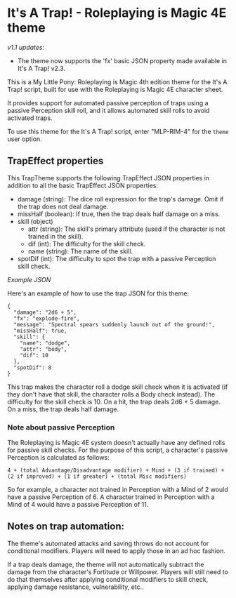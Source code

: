 # It's A Trap! - Roleplaying is Magic 4E theme

_v1.1 updates:_
* The theme now supports the 'fx' basic JSON property made available in It's A Trap! v2.3.

This is a My Little Pony: Roleplaying is Magic 4th edition theme for the It's A Trap! script,
built for use with the Roleplaying is Magic 4E character sheet.

It provides support for automated passive perception of traps using a passive
Perception skill roll, and it allows automated skill rolls to avoid activated traps.

To use this theme for the It's A Trap! script, enter "MLP-RIM-4" for the ```theme``` user option.

## TrapEffect properties

This TrapTheme supports the following TrapEffect JSON properties in addition
to all the basic TrapEffect JSON properties:
* damage (string): The dice roll expression for the trap's damage. Omit if the trap does not deal damage.
* missHalf (boolean): If true, then the trap deals half damage on a miss.
* skill (object)
  * attr (string): The skill's primary attribute (used if the character is not trained in the skill).
  * dif (int): The difficulty for the skill check.
  * name (string): The name of the skill.
* spotDif (int): The difficulty to spot the trap with a passive Perception skill check.

*Example JSON*

Here's an example of how to use the trap JSON for this theme:

```
{
  "damage": "2d6 + 5",
  "fx": "explode-fire",
  "message": "Spectral spears suddenly launch out of the ground!",
  "missHalf": true,
  "skill": {
    "name": "dodge",
    "attr": "body",
    "dif": 10
  },
  "spotDif": 8
}
```

This trap makes the character roll a dodge skill check when it is activated
(if they don't have that skill, the character rolls a Body check instead).
The difficulty for the skill check is 10. On a hit, the trap deals 2d6 + 5 damage.
On a miss, the trap deals half damage.

### Note about passive Perception

The Roleplaying is Magic 4E system doesn't actually have any defined rolls for
passive skill checks. For the purpose of this script, a character's passive Perception is
calculated as follows:

```
4 + (total Advantage/Disadvantage modifier) + Mind + (3 if trained) + (2 if improved) + (1 if greater) + (total Misc modifiers)
```

So for example, a character not trained in Perception with a Mind of 2 would
have a passive Perception of 6. A character trained in Perception with a Mind
of 4 would have a passive Perception of 11.

## Notes on trap automation:
The theme's automated attacks and saving throws do not account for conditional
modifiers. Players will need to apply those in an ad hoc fashion.

If a trap deals damage, the theme will not automatically subtract
the damage from the character's Fortitude or Willpower. Players will still need to do that
themselves after applying conditional modifiers to skill check,
applying damage resistance, vulnerability, etc..
